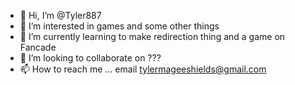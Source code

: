 - 👋 Hi, I’m @Tyler887
- 👀 I’m interested in games and some other things
- 🌱 I’m currently learning to make redirection thing and a game on Fancade
- 💞️ I’m looking to collaborate on ???
- 📫 How to reach me ... email tylermageeshields@gmail.com

<!---
Tyler887/Tyler887 is a ✨ special ✨ repository because its `README.md` (this file) appears on your GitHub profile.
You can click the Preview link to take a look at your changes.
--->

